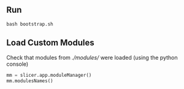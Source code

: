 ## Run

```shell
bash bootstrap.sh
```

## Load Custom Modules

Check that modules from *./modules/* were loaded (using the python console)

```python
mm = slicer.app.moduleManager()
mm.modulesNames()
```